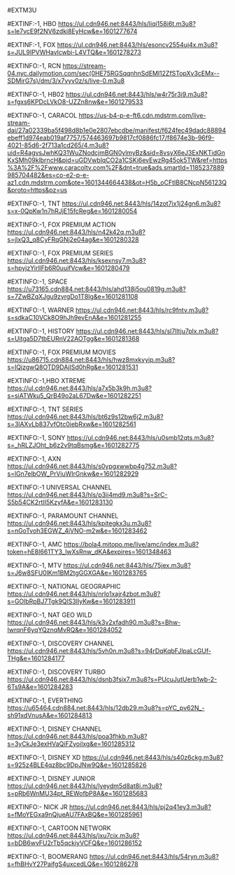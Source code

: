 #EXTM3U

#EXTINF:-1, HBO
https://ul.cdn946.net:8443/hls/liqi158i6t.m3u8?s=le7vcE9f2NV6zdki8EyHcw&e=1601277674

#EXTINF:-1, FOX
https://ul.cdn946.net:8443/hls/esoncv2554uj4x.m3u8?s=JUL9IPVWHavlcwbi-L4VTQ&e=1601278273

#EXTINFO:-1, RCN
https://stream-04.nyc.dailymotion.com/sec(0HE75RGSqqnhnSdEMl12ZfSTopXv3cEMx--SDMirG7s)/dm/3/x7vyv0z/s/live-0.m3u8

#EXTINFO:-1, HB02
https://ul.cdn946.net:8443/hls/w4r75r3i9.m3u8?s=fgxs6KPDcLVkO8-UZZn8nw&e=1601279533

#EXTINFO:-1, CARACOL
https://us-b4-p-e-ft6.cdn.mdstrm.com/live-stream-dai/27a02339ba5f498d8b1e0e2807ebcdbe/manifest/f624fec49dadc88894ebeff1d974eab019af7757/574463697b9817cf0886fc17/f8674e3b-96f9-4021-85d6-2f713a1cd265/4.m3u8?uid=R4agvsJwhKQ31WuZNodcjmBGN0ylmyBz&sid=8vsyX6eJ3ExNKTidGnKxSMh09klbrncH&pid=uGDVwblqCO2a1CSKi6evEwzRg45ok5TW&ref=https%3A%2F%2Fwww.caracoltv.com%2F&dnt=true&ads.smartId=1185237889985704482&es=co-e2-p-e-az1.cdn.mdstrm.com&ote=1601344664438&ot=H5b_oCFtIB8CNcpN56123Q&proto=https&pz=us

#EXTINFO:-1, TNT
https://ul.cdn946.net:8443/hls/14zot7ix1j24gn6.m3u8?s=x-0QpKw1n7hRJjE15fcReg&e=1601280054

#EXTINFO:-1, FOX PREMIUM ACTION
https://ul.cdn946.net:8443/hls/n42k42q.m3u8?s=jIxQ3_q8CyFRqGNj2e04ag&e=1601280328

#EXTINFO:-1, FOX PREMIUM SERIES
https://ul.cdn946.net:8443/hls/ksexnsy7.m3u8?s=hpyjzYirllFb6R0uuifVcw&e=1601280479

#EXTINFO:-1, SPACE
https://u73165.cdn884.net:8443/hls/ahd138j5ou0819g.m3u8?s=7ZwBZqXJgu9zyrgDo1T8Ig&e=1601281108

#EXTINFO:-1, WARNER
https://ul.cdn946.net:8443/hls/rc9fntv.m3u8?s=sdkaC10VCk8O9hJh9evEnA&e=1601281255

#EXTINFO:-1, HISTORY
https://ul.cdn946.net:8443/hls/sl7lltju7plx.m3u8?s=Uitga5D7tbEURnV22AOTgg&e=1601281368

#EXTINFO:-1, FOX PREMIUM MOVIES 
https://u86715.cdn884.net:8443/hls/hwz8mxkvyip.m3u8?s=IQjzgwQ8OTD9DAjISd0hRg&e=1601281531

#EXTINFO:-1,HBO XTREME
https://ul.cdn946.net:8443/hls/a7x5b3k9h.m3u8?s=siATWku5_QrB49o2aL67Dw&e=1601282251

#EXTINFO:-1, TNT SERIES
https://ul.cdn946.net:8443/hls/bt6z9s12bw6j2.m3u8?s=3lAXvLb837vfOtc0iebRxw&e=1601282561

#EXTINFO:-1, SONY
https://ul.cdn946.net:8443/hls/u0smb12qts.m3u8?s=_hRLZJOht_b6z2v9tqBsmg&e=1601282775

#EXTINFO:-1, AXN
https://ul.cdn946.net:8443/hls/s0ypgxwwbp4g752.m3u8?s=lGn7elbOW_PrViuWIrGnkw&e=1601282929

#EXTINFO:-1 UNIVERSAL CHANNEL
https://ul.cdn946.net:8443/hls/p3ii4md9.m3u8?s=SrC-S5b54CK2rtII5KzyfA&e=1601283130

#EXTINFO:-1, PARAMOUNT CHANNEL
https://ul.cdn946.net:8443/hls/kpitegkx3u.m3u8?s=nGoTvoh3EGWZ_4iVNO-m2w&e=1601283462

#EXTINFO:-1, AMC
https://bola4.mitopo.me/live/amc/index.m3u8?token=hE8I661TY3_lwXsRnw_dKA&expires=1601348463

#EXTINFO:-1, MTV
https://ul.cdn946.net:8443/hls/75jex.m3u8?s=J6w8SFU0lKm1BM2tgGGXGA&e=1601283765


#EXTINFO:-1, NATIONAL GEOGRAPHIC
https://ul.cdn946.net:8443/hls/nrlo1xajr4zbot.m3u8?s=GOlbRpBJ7Tgk9QlS3lIyKw&e=1601283911


#EXTINFO:-1, NAT GEO WILD
https://ul.cdn946.net:8443/hls/k3v2xfadh90.m3u8?s=Bhw-IwrqnF6yqYQznqMvRQ&e=1601284052

#EXTINFO:-1, DISCOVERY CHANNEL
https://ul.cdn946.net:8443/hls/5vh0n.m3u8?s=94rDqKqbFJlpaLcGUf-THg&e=1601284177


#EXTINFO:-1, DISCOVERY TURBO
https://ul.cdn946.net:8443/hls/dsnb3fsix7.m3u8?s=PUcuJutUerb1wb-2-6Ts9A&e=1601284283


#EXTINFO:-1, EVERTHING
https://u65464.cdn884.net:8443/hls/12db29.m3u8?s=pYC_pv62N_-sh91xdVnusA&e=1601284813


#EXTINFO:-1, DISNEY CHANNEL
https://ul.cdn946.net:8443/hls/poa3fhkb.m3u8?s=3yCkJe3exHVaQiFZyoilxg&e=1601285312

#EXTINFO:-1, DISNEY XD
https://ul.cdn946.net:8443/hls/s40z6ckg.m3u8?s=925z4BLE4qz8bc9DpJNw9Q&e=1601285826


#EXTINFO:-1, DISNEY JUNIOR
https://ul.cdn946.net:8443/hls/lyeydm5d8at8i.m3u8?s=pRb6WnMU34pt_REWofbP8A&e=1601285683


#EXTINFO:- NICK JR
https://ul.cdn946.net:8443/hls/pj2q41ey3.m3u8?s=fMoYEGxa9nQjueAU7FAxBQ&e=1601285961


#EXTINFO:-1, CARTOON NETWORK
https://ul.cdn946.net:8443/hls/jxu7cix.m3u8?s=bDB6wvFU2rTb5qckiyVCFQ&e=1601286152


#EXTINFO:-1, BOOMERANG
https://ul.cdn946.net:8443/hls/54ryn.m3u8?s=fhBHvY27PaifgS4uxcedLQ&e=1601286278




